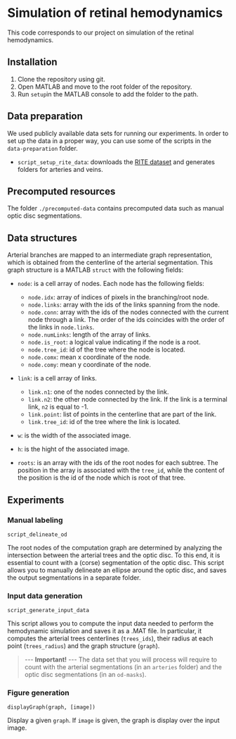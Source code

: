 # Simulation of retinal hemodynamics

This code corresponds to our project on simulation of the retinal hemodynamics.


## Installation

1. Clone the repository using git.
2. Open MATLAB and move to the root folder of the repository.
3. Run ```setup```in the MATLAB console to add the folder to the path.

## Data preparation

We used publicly available data sets for running our experiments. In order to set up the data in a proper way, you can use some of the scripts in the ```data-preparation``` folder.

- ```script_setup_rite_data```: downloads the [RITE dataset](https://medicine.uiowa.edu/eye/rite-dataset) and generates folders for arteries and veins.

## Precomputed resources

The folder ```./precomputed-data``` contains precomputed data such as manual optic disc segmentations.

## Data structures

Arterial branches are mapped to an intermediate graph representation, which is obtained from the centerline of the arterial segmentation. This graph structure is a MATLAB ```struct``` with the following fields:

- ```node```: is a cell array of nodes. Each node has the following fields:
    - ```node.idx```: array of indices of pixels in the branching/root node.
    - ```node.links```: array with the ids of the links spanning from the node.
    - ```node.conn```: array with the ids of the nodes connected with the current node through a link. The order of the ids coincides with the order of the links in ```node.links```.
    - ```node.numLinks```: length of the array of links.
    - ```node.is_root```: a logical value indicating if the node is a root.
    - ```node.tree_id```: id of the tree where the node is located.
    - ```node.comx```: mean x coordinate of the node.
    - ```node.comy```: mean y coordinate of the node.

- ```link```: is a cell array of links.
    - ```link.n1```: one of the nodes connected by the link.
    - ```link.n2```: the other node connected by the link. If the link is a terminal link, ```n2``` is equal to -1.
    - ```link.point```: list of points in the centerline that are part of the link.
    - ```link.tree_id```: id of the tree where the link is located.

- ```w```: is the width of the associated image.
- ```h```: is the hight of the associated image.
- ```roots```: is an array with the ids of the root nodes for each subtree. The position in the array is associated with the ```tree_id```, while the content of the position is the id of the node which is root of that tree.




## Experiments

### Manual labeling

```script_delineate_od```

The root nodes of the computation graph are determined by analyzing the intersection between the arterial trees and the optic disc. To this end, it is essential to count with a (corse) segmentation of the optic disc. This script allows you to manually delineate an ellipse around the optic disc, and saves the output segmentations in a separate folder.

### Input data generation

```script_generate_input_data```

This script allows you to compute the input data needed to perform the hemodynamic simulation and saves it as a .MAT file. In particular, it computes the arterial trees centerlines (```trees_ids```), their radius at each point (```trees_radius```) and the graph structure (```graph```).

> --- **Important!** --- The data set that you will process will require to count with the arterial segmentations (in an ```arteries``` folder) and the optic disc segmentations (in an ```od-masks```).

### Figure generation

```displayGraph(graph, [image])```

Display a given ```graph```. If ```image``` is given, the graph is display over the input image.